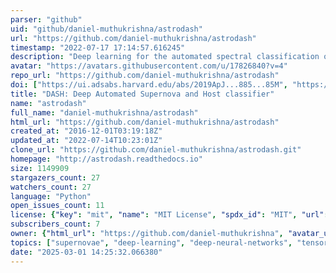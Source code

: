 ```yaml
---
parser: "github"
uid: "github/daniel-muthukrishna/astrodash"
url: "https://github.com/daniel-muthukrishna/astrodash"
timestamp: "2022-07-17 17:14:57.616245"
description: "Deep learning for the automated spectral classification of supernovae"
avatar: "https://avatars.githubusercontent.com/u/17826840?v=4"
repo_url: "https://github.com/daniel-muthukrishna/astrodash"
doi: ["https://ui.adsabs.harvard.edu/abs/2019ApJ...885...85M", "https://ui.adsabs.harvard.edu/abs/2020ascl.soft02009M/abstract"]
title: "DASH: Deep Automated Supernova and Host classifier"
name: "astrodash"
full_name: "daniel-muthukrishna/astrodash"
html_url: "https://github.com/daniel-muthukrishna/astrodash"
created_at: "2016-12-01T03:19:18Z"
updated_at: "2022-07-14T10:23:01Z"
clone_url: "https://github.com/daniel-muthukrishna/astrodash.git"
homepage: "http://astrodash.readthedocs.io"
size: 1149909
stargazers_count: 27
watchers_count: 27
language: "Python"
open_issues_count: 11
license: {"key": "mit", "name": "MIT License", "spdx_id": "MIT", "url": "https://api.github.com/licenses/mit", "node_id": "MDc6TGljZW5zZTEz"}
subscribers_count: 7
owner: {"html_url": "https://github.com/daniel-muthukrishna", "avatar_url": "https://avatars.githubusercontent.com/u/17826840?v=4", "login": "daniel-muthukrishna", "type": "User"}
topics: ["supernovae", "deep-learning", "deep-neural-networks", "tensorflow", "machine-learning", "classification", "transients", "pypi", "astronomy", "cosmology", "astrophysics", "spectra"]
date: "2025-03-01 14:25:32.066380"
---
```


